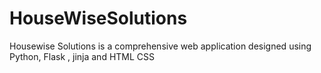# HouseWiseSolutions
Housewise Solutions is a comprehensive web application designed using Python, Flask , jinja and HTML CSS 
